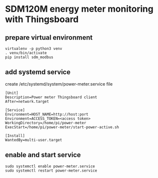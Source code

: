 # SDM120M energy meter monitoring with Thingsboard

## prepare virtual environment
```
virtualenv -p python3 venv
. venv/bin/activate
pip install sdm_modbus
```

## add systemd service
create /etc/systemd/system/power-meter.service file

```
[Unit]
Description=Power meter Thingsboard client
After=network.target

[Service]
Environment=HOST_NAME=http://host:port
Environment=ACCESS_TOKEN=<access token>
WorkingDirectory=/home/pi/power-meter
ExecStart=/home/pi/power-meter/start-power-active.sh

[Install]
WantedBy=multi-user.target
```

## enable and start service
```
sudo systemctl enable power-meter.service
sudo systemctl restart power-meter.service
```
